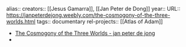 alias::
creators:: [[Jesus Gamarra]], [[Jan Peter de Dong]]
year::
URL:: https://janpeterdejong.weebly.com/the-cosmogony-of-the-three-worlds.html
tags:: documentary
rel-projects:: [[Atlas of Adam]]


- [The Cosmogony of the Three Worlds - jan peter de jong](https://janpeterdejong.weebly.com/the-cosmogony-of-the-three-worlds.html)
-
